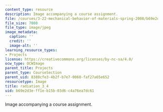 ```yaml
---
content_type: resource
description: Image accompanying a course assignment.
file: /courses/3-22-mechanical-behavior-of-materials-spring-2008/b69e2d3eff1eb15b03d6c4a76ea7dc61_radiation_3_4.jpg
file_size: 7080
file_type: image/jpeg
image_metadata:
  caption: ''
  credit: ''
  image-alt: ''
learning_resource_types:
- Projects
license: https://creativecommons.org/licenses/by-nc-sa/4.0/
ocw_type: OCWImage
parent_title: Projects
parent_type: CourseSection
parent_uid: 8388cfe3-4b2f-b7e7-0060-faf27a65e652
resourcetype: Image
title: radiation_3_4
uid: b69e2d3e-ff1e-b15b-03d6-c4a76ea7dc61
---
```

Image accompanying a course assignment.